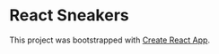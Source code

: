 # React Sneakers

This project was bootstrapped with [Create React App](https://github.com/facebook/create-react-app).

